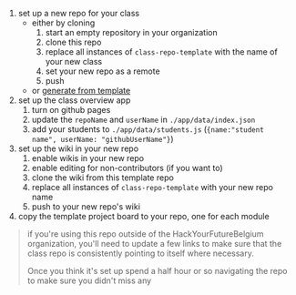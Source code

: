 1. set up a new repo for your class
    * either by cloning
        1. start an empty repository in your organization
        1. clone this repo
        1. replace all instances of `class-repo-template` with the name of your new class
        1. set your new repo as a remote
        1. push
    * or [generate from template](https://help.github.com/en/github/creating-cloning-and-archiving-repositories/creating-a-repository-from-a-template)
1. set up the class overview app
    1. turn on github pages
    1. update the `repoName` and `userName` in `./app/data/index.json`
    1. add your students to `./app/data/students.js` (`{name:"student name", userName: "githubUserName"}`)
1. set up the wiki in your new repo
    1. enable wikis in your new repo
    1. enable editing for non-contributors (if you want to)
    1. clone the wiki from this template repo
    1. replace all instances of `class-repo-template` with your new repo name
    1. push to your new repo's wiki
1. copy the template project board to your repo, one for each module


> if you're using this repo outside of the HackYourFutureBelgium organization, you'll need to update a few links to make sure that the class repo is consistently pointing to itself where necessary.
>
> Once you think it's set up spend a half hour or so navigating the repo to make sure you didn't miss any
